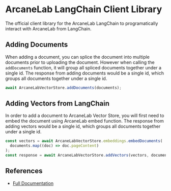 # ArcaneLab LangChain Client Library

The official client library for the ArcaneLab LangChain to programatically interact with ArcaneLab from LangChain.

## Adding Documents
When adding a document, you can splice the document into multiple documents prior to uploading the document. However when calling the `addDocuments` function, it will group all spliced documents together under a single id. The response from adding documents would be a single id, which groups all documents together under a single id.
```javascript
await ArcaneLabVectorStore.addDocuments(documents);
```

## Adding Vectors from LangChain

In order to add a document to ArcaneLab Vector Store, you will first need to embed the document using ArcaneLab embed function. The response from adding vectors would be a single id, which groups all documents together under a single id.
```javascript
const vectors = await ArcaneLabVectorStore.embeddings.embedDocuments(
  documents.map((doc) => doc.pageContent)
);
const response = await ArcaneLabVectorStore.addVectors(vectors, documents);
```

## References
- [Full Documentation](https://docusaurus-phi-rosy.vercel.app/docs/LangChain/Javascript)